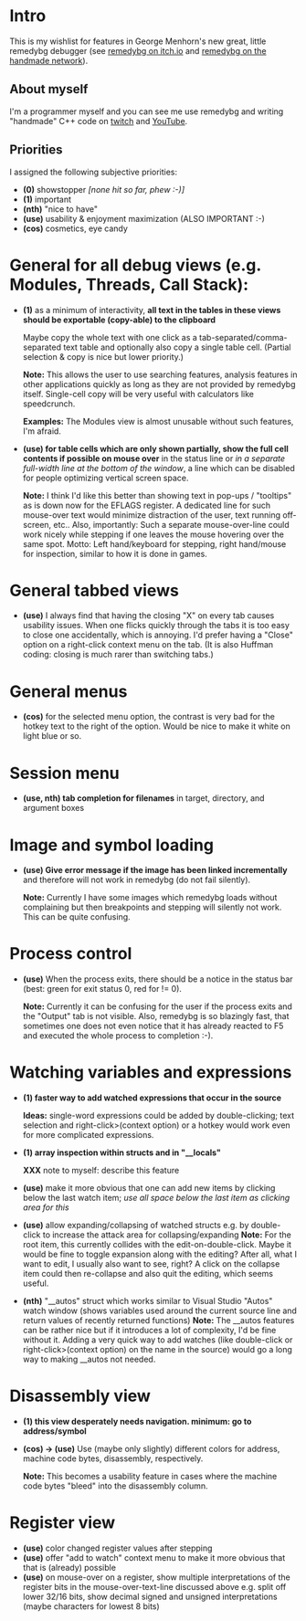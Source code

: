# Intro

This is my wishlist for features in George Menhorn's new great, little remedybg debugger
(see [remedybg on itch.io](https://remedybg.itch.io/remedybg) and [remedybg on the handmade network](https://remedybg.handmade.network/)).

## About myself

I'm a programmer myself and you can see me use remedybg and writing "handmade" C++ code on [twitch](https://www.twitch.tv/edwinst) and [YouTube](https://www.youtube.com/channel/UC2FDMyhLAoQM2HR8zY4m7hw).

## Priorities

I assigned the following subjective priorities:

*   **(0)**   showstopper *[none hit so far, phew :-)]*
*   **(1)**   important
*   **(nth)** "nice to have"
*   **(use)** usability & enjoyment maximization (ALSO IMPORTANT :-)
*   **(cos)** cosmetics, eye candy

# General for all debug views (e.g. Modules, Threads, Call Stack):

*   **(1)** as a minimum of interactivity, **all text in the tables in these views should be exportable (copy-able) to the clipboard**

    Maybe copy the whole text with one click as a tab-separated/comma-separated text table and optionally also copy a single table cell.
    (Partial selection & copy is nice but lower priority.)

    **Note:** This allows the user to use searching features, analysis features in other applications quickly as long
    as they are not provided by remedybg itself. Single-cell copy will be very useful with calculators like speedcrunch.

    **Examples:** The Modules view is almost unusable without such features, I'm afraid.

*   **(use) for table cells which are only shown partially, show the full cell contents if possible on mouse over** in
    the status line or *in a separate full-width line at the bottom of the window*, a line which can be disabled for people
    optimizing vertical screen space.

    **Note:** I think I'd like this better than showing text in pop-ups / "tooltips" as is down now for the EFLAGS register.
    A dedicated line for such mouse-over text would minimize distraction of the user, text running off-screen, etc..
    Also, importantly: Such a separate mouse-over-line could work nicely while stepping if one leaves the mouse
    hovering over the same spot. Motto: Left hand/keyboard for stepping, right hand/mouse for inspection, similar to how it
    is done in games.

# General tabbed views

*   **(use)** I always find that having the closing "X" on every tab causes usability issues. When one flicks quickly
    through the tabs it is too easy to close one accidentally, which is annoying. I'd prefer having a "Close"
    option on a right-click context menu on the tab. (It is also Huffman coding: closing is much rarer than switching tabs.)

# General menus

*   **(cos)** for the selected menu option, the contrast is very bad for the hotkey text to the right of the option.
    Would be nice to make it white on light blue or so.

# Session menu
*   **(use, nth) tab completion for filenames** in target, directory, and argument boxes

# Image and symbol loading

*   **(use) Give error message if the image has been linked incrementally** and therefore will not work in remedybg (do not fail silently).

    **Note:** Currently I have some images which remedybg loads without complaining but then breakpoints and stepping
    will silently not work. This can be quite confusing.

# Process control

*   **(use)** When the process exits, there should be a notice in the status bar (best: green for exit status 0, red for != 0).

    **Note:** Currently it can be confusing for the user if the process exits and the "Output" tab is not visible.
    Also, remedybg is so blazingly fast, that sometimes one does not even notice that it has already reacted to F5
    and executed the whole process to completion :-).

# Watching variables and expressions

*   **(1) faster way to add watched expressions that occur in the source**

    **Ideas:** single-word expressions could be added by double-clicking;
    text selection and right-click>(context option) or a hotkey would work even for more complicated expressions.

*   **(1) array inspection within structs and in "__locals"**

    **XXX** note to myself: describe this feature

*   **(use)** make it more obvious that one can add new items by clicking below the last watch item;
    *use all space below the last item as clicking area for this*

*   **(use)** allow expanding/collapsing of watched structs e.g. by double-click to increase the attack area for collapsing/expanding
     **Note:** For the root item, this currently collides with the edit-on-double-click. Maybe it would be fine
    to toggle expansion along with the editing? After all, what I want to edit, I usually also want to see, right?
    A click on the collapse item could then re-collapse and also quit the editing, which seems useful.

*   **(nth)** "__autos" struct which works similar to Visual Studio "Autos" watch window (shows variables used around the current source line and return values of recently returned functions)
    **Note:** The __autos features can be rather nice but if it introduces a lot of complexity, I'd be fine without it.
    Adding a very quick way to add watches (like double-click or right-click>(context option) on the name in the source) would go
    a long way to making __autos not needed.

# Disassembly view
*   **(1) this view desperately needs navigation. minimum: go to address/symbol**
*   **(cos) -> (use)** Use (maybe only slightly) different colors for address, machine code bytes, disassembly, respectively.

    **Note:** This becomes a usability feature in cases where the machine code bytes "bleed" into the disassembly column.

# Register view
*   **(use)** color changed register values after stepping
*   **(use)** offer "add to watch" context menu to make it more obvious that that is (already) possible
*   **(use)** on mouse-over on a register, show multiple interpretations of the register bits in the mouse-over-text-line discussed above
    e.g. split off lower 32/16 bits, show decimal signed and unsigned interpretations (maybe characters for lowest 8 bits)

